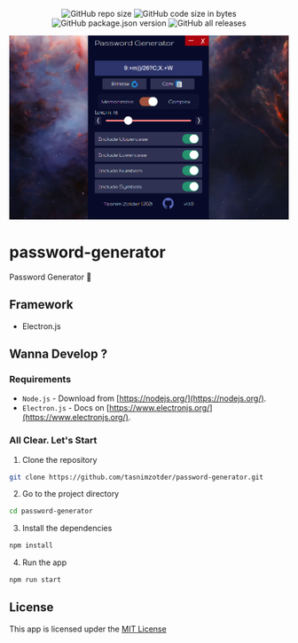 <p align="center">
    <img alt="GitHub repo size" src="https://img.shields.io/github/repo-size/tasnimzotder/password-generator?style=for-the-badge">
    <img alt="GitHub code size in bytes" src="https://img.shields.io/github/languages/code-size/tasnimzotder/password-generator?style=for-the-badge">
    <img alt="GitHub package.json version" src="https://img.shields.io/github/package-json/v/tasnimzotder/password-generator?style=for-the-badge">
    <img alt="GitHub all releases" src="https://img.shields.io/github/downloads/tasnimzotder/password-generator/total?style=for-the-badge">
</p>

<p align="center">
    <img src="src/assets/app_screenshot_new.png" alt="App Screenshot"/>
</p>

# password-generator

Password Generator 🔑

## Framework

- Electron.js

## Wanna Develop ?

### Requirements

- `Node.js` - Download from [https://nodejs.org/](https://nodejs.org/).
- `Electron.js` - Docs on [https://www.electronjs.org/](https://www.electronjs.org/).

### All Clear. Let's Start

1. Clone the repository
```bash
git clone https://github.com/tasnimzotder/password-generator.git
```

2. Go to the project directory
```bash
cd password-generator
```

3. Install the dependencies
```bash
npm install
```

4. Run the app
```bash
npm run start
```

## License

This app is licensed upder the [MIT License](LICENSE)
